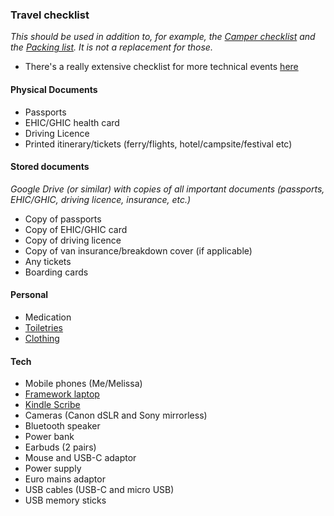 ### Travel checklist
_This should be used in addition to, for example, the [Camper checklist](camper_checklist.md) and the [Packing list](packing_list.md). It is not a replacement for those._

- There's a really extensive checklist for more technical events [here](https://github.com/MacLemon/CongressChecklist)

#### Physical Documents


- Passports
- EHIC/GHIC health card
- Driving Licence 
- Printed itinerary/tickets (ferry/flights, hotel/campsite/festival etc)

#### Stored documents
_Google Drive (or similar) with copies of all important documents (passports, EHIC/GHIC, driving licence, insurance, etc.)_

- Copy of passports 
- Copy of EHIC/GHIC card
- Copy of driving licence
- Copy of van insurance/breakdown cover (if applicable)
- Any tickets
- Boarding cards

#### Personal

- Medication
- [Toiletries](packing_list.md#toiletries)
- [Clothing](packing_list.md#clothing)

#### Tech

- Mobile phones (Me/Melissa)
- [Framework laptop](../computing/framework_13.md)
- [Kindle Scribe](../books/README.md)
- Cameras (Canon dSLR and Sony mirrorless)
- Bluetooth speaker
- Power bank
- Earbuds (2 pairs)
- Mouse and USB-C adaptor
- Power supply
- Euro mains adaptor
- USB cables (USB-C and micro USB)
- USB memory sticks



